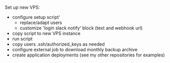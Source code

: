 Set up new VPS:

* configure setup script'
  * replace/adapt users
  * customize 'login slack notify' block (text and webhook url)
* copy script to new VPS instance
* run script
* copy users .ssh/authorized_keys as needed
* configure external job to download monthly backup archive
* create application deployments (see my other repositories for examples)
